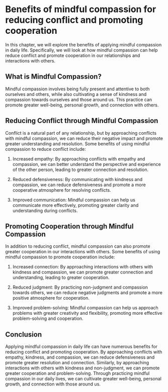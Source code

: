 Benefits of mindful compassion for reducing conflict and promoting cooperation
====================================================================================================================================

In this chapter, we will explore the benefits of applying mindful compassion in daily life. Specifically, we will look at how mindful compassion can help reduce conflict and promote cooperation in our relationships and interactions with others.

What is Mindful Compassion?
---------------------------

Mindful compassion involves being fully present and attentive to both ourselves and others, while also cultivating a sense of kindness and compassion towards ourselves and those around us. This practice can promote greater well-being, personal growth, and connection with others.

Reducing Conflict through Mindful Compassion
--------------------------------------------

Conflict is a natural part of any relationship, but by approaching conflicts with mindful compassion, we can reduce their negative impact and promote greater understanding and resolution. Some benefits of using mindful compassion to reduce conflict include:

1. Increased empathy: By approaching conflicts with empathy and compassion, we can better understand the perspective and experience of the other person, leading to greater connection and resolution.

2. Reduced defensiveness: By communicating with kindness and compassion, we can reduce defensiveness and promote a more cooperative atmosphere for resolving conflicts.

3. Improved communication: Mindful compassion can help us communicate more effectively, promoting greater clarity and understanding during conflicts.

Promoting Cooperation through Mindful Compassion
------------------------------------------------

In addition to reducing conflict, mindful compassion can also promote greater cooperation in our interactions with others. Some benefits of using mindful compassion to promote cooperation include:

1. Increased connection: By approaching interactions with others with kindness and compassion, we can promote greater connection and understanding, leading to greater cooperation.

2. Reduced judgment: By practicing non-judgment and compassion towards others, we can reduce negative judgments and promote a more positive atmosphere for cooperation.

3. Improved problem-solving: Mindful compassion can help us approach problems with greater creativity and flexibility, promoting more effective problem-solving and cooperation.

Conclusion
----------

Applying mindful compassion in daily life can have numerous benefits for reducing conflict and promoting cooperation. By approaching conflicts with empathy, kindness, and compassion, we can reduce defensiveness and promote greater resolution and connection. Similarly, by approaching interactions with others with kindness and non-judgment, we can promote greater cooperation and problem-solving. Through practicing mindful compassion in our daily lives, we can cultivate greater well-being, personal growth, and connection with those around us.
